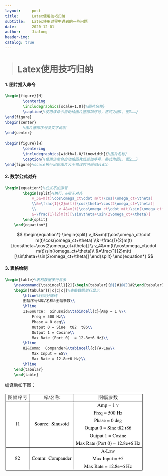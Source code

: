 ```yaml
---
layout:     post
title:      Latex使用技巧归纳
subtitle:   Latex使用过程中遇到的一些问题
date:       2020-12-01
author:     Jialong
header-img: 
catalog: true
---
```


> # Latex使用技巧归纳

#### 1. 图片插入命令


```latex
\begin{figure}[H]
		\centering
		\includegraphics[scale=1.0]{%图片名称}
		\caption{%使用该命令自动给图片底部加序号，格式为图1，图2……}
\end{figure}
\begin{center}
		%图片底部序号及文字说明
\end{center}

\begin{figure}[H]
		\centering
		\includegraphics[width=1.0/linewidth]{%图片名称}
		\caption{%使用该命令自动给图片底部加序号，格式为图1，图2……}
\end{figure}%scale执行出现图片大小错误时可采用width
```



#### 2. 数学公式对齐

```latex
\begin{equation*}%公式不加序号
		\begin{split}%换行，&用于对齐
			v_3&=m(t)\cos\omega_ct\cdot m(t)\cos(\omega_ct+\theta)
			\\&=\frac{1}{2}m(t)[\cos\theta+\cos(2\omega_ct+\theta)]
			\\			v_4&=m(t)\cos\omega_ct\cdot m(t)\sin(\omega_ct+\theta)\\
			&=\frac{1}{2}m(t)[\sin\theta+\sin(2\omega_ct+\theta)]
		\end{split}
	\end{equation*}
```


$$
\begin{equation*}
		\begin{split}
			v_3&=m(t)\cos\omega_ct\cdot m(t)\cos(\omega_ct+\theta)
			\\&=\frac{1}{2}m(t)[\cos\theta+\cos(2\omega_ct+\theta)]
			\\			v_4&=m(t)\cos\omega_ct\cdot m(t)\sin(\omega_ct+\theta)\\
			&=\frac{1}{2}m(t)[\sin\theta+\sin(2\omega_ct+\theta)]
		\end{split}
	\end{equation*}
$$



#### 3. 表格绘制

```latex
\begin{table}%表格数据多行显示
	\newcommand{\tabincell}[2]{\begin{tabular}{@{}#1@{}}#2\end{tabular}}
	\begin{tabular}{|c|c|c|}%表格数据单行显示
		\hline%行间分隔线
		图幅序号&库/名称&图幅参数\\
		\hline
		11&Source:  Sinusoid&\tabincell{c}{Amp = 1 v\\
			Freq = 500 Hz\\
			Phase = 0 deg\\
			Output 0 = Sine  t82  t86\\
			Output 1 = Cosine\\ 
			Max Rate (Port 0)  = 12.8e+6 Hz}\\
		\hline
		82&Comm:  Compander&\tabincell{c}{A-Law\\
			Max Input = ±5\\
			Max Rate = 12.8e+6 Hz}\\
		\hline
	\end{tabular}
	\end{table}
```

编译后如下图：

![](https://raw.githubusercontent.com/Jialong-c/images/master/Blog/12-1/表格.png)



